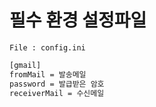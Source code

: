 # 필수 환경 설정파일
```File : config.ini```
```bash
[gmail]
fromMail = 발송메일
password = 발급받은 암호
receiverMail = 수신메일
```